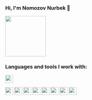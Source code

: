 ### Hi, I'm Nomozov Nurbek 👋

<img src="https://media0.giphy.com/media/gM5qFksULw54NMWyry/giphy.gif?cid=ecf05e47zsoghmtp1ge6zplau8lvbgm5lbuidz2w9f7yxbe8&rid=giphy.gif&ct=s" width="130px"/>

### Languages and tools I work with:


<code><img src="https://e7.pngegg.com/pngimages/465/779/png-clipart-blue-and-white-c-logo-the-c-programming-language-computer-programming-computer-icons-programmer-blue-angle.png" height="25px"/></code>

<code><img src="https://images.vexels.com/media/users/3/166382/isolated/preview/1ad81b62ad0ec81a584bc22016fd016f-html-programming-language-flat.png" height="25px"/></code>
<code><img src="https://miro.medium.com/max/870/1*fC1TiemRWYDWObQUlpAnBg.png" height="25px"/></code>
<code><img src="https://cutewallpaper.org/24/bootstrap-logo-png/download-bootstrap-logo-transparent-png-image-with-no-background--pngkeycom.png" height="25px"/></code>
<code><img src="https://logowik.com/content/uploads/images/3799-javascript.jpg" height="25px"/></code>
<code><img src="https://www.kindpng.com/picc/m/452-4529223_vue-js-logo-png-transparent-png.png" height="25px"></code>
<code><img src="https://upload.wikimedia.org/wikipedia/commons/thumb/f/f8/Python_logo_and_wordmark.svg/2560px-Python_logo_and_wordmark.svg.png" height="25px"/></code>
<code><img src="https://toppng.com/uploads/preview/django-python-logo-apress-the-definitive-guide-to-django-web-development-11562875828mqany5qert.png" height="25px"/></code>
<code><img src="https://encrypted-tbn0.gstatic.com/images?q=tbn:ANd9GcT1V8XV09A2ld0-V8KUFgslGG9usve0D4y8hA&usqp=CAU" height="25px"/></code>


